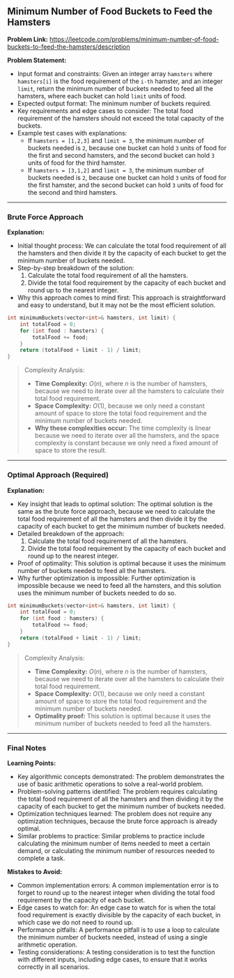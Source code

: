 ## Minimum Number of Food Buckets to Feed the Hamsters
**Problem Link:** https://leetcode.com/problems/minimum-number-of-food-buckets-to-feed-the-hamsters/description

**Problem Statement:**
- Input format and constraints: Given an integer array `hamsters` where `hamsters[i]` is the food requirement of the `i-th` hamster, and an integer `limit`, return the minimum number of buckets needed to feed all the hamsters, where each bucket can hold `limit` units of food.
- Expected output format: The minimum number of buckets required.
- Key requirements and edge cases to consider: The total food requirement of the hamsters should not exceed the total capacity of the buckets.
- Example test cases with explanations: 
    - If `hamsters = [1,2,3]` and `limit = 3`, the minimum number of buckets needed is `2`, because one bucket can hold `3` units of food for the first and second hamsters, and the second bucket can hold `3` units of food for the third hamster.
    - If `hamsters = [3,1,2]` and `limit = 3`, the minimum number of buckets needed is `2`, because one bucket can hold `3` units of food for the first hamster, and the second bucket can hold `3` units of food for the second and third hamsters.

---

### Brute Force Approach

**Explanation:**
- Initial thought process: We can calculate the total food requirement of all the hamsters and then divide it by the capacity of each bucket to get the minimum number of buckets needed.
- Step-by-step breakdown of the solution: 
    1. Calculate the total food requirement of all the hamsters.
    2. Divide the total food requirement by the capacity of each bucket and round up to the nearest integer.
- Why this approach comes to mind first: This approach is straightforward and easy to understand, but it may not be the most efficient solution.

```cpp
int minimumBuckets(vector<int>& hamsters, int limit) {
    int totalFood = 0;
    for (int food : hamsters) {
        totalFood += food;
    }
    return (totalFood + limit - 1) / limit;
}
```

> Complexity Analysis:
> - **Time Complexity:** $O(n)$, where $n$ is the number of hamsters, because we need to iterate over all the hamsters to calculate their total food requirement.
> - **Space Complexity:** $O(1)$, because we only need a constant amount of space to store the total food requirement and the minimum number of buckets needed.
> - **Why these complexities occur:** The time complexity is linear because we need to iterate over all the hamsters, and the space complexity is constant because we only need a fixed amount of space to store the result.

---

### Optimal Approach (Required)

**Explanation:**
- Key insight that leads to optimal solution: The optimal solution is the same as the brute force approach, because we need to calculate the total food requirement of all the hamsters and then divide it by the capacity of each bucket to get the minimum number of buckets needed.
- Detailed breakdown of the approach: 
    1. Calculate the total food requirement of all the hamsters.
    2. Divide the total food requirement by the capacity of each bucket and round up to the nearest integer.
- Proof of optimality: This solution is optimal because it uses the minimum number of buckets needed to feed all the hamsters.
- Why further optimization is impossible: Further optimization is impossible because we need to feed all the hamsters, and this solution uses the minimum number of buckets needed to do so.

```cpp
int minimumBuckets(vector<int>& hamsters, int limit) {
    int totalFood = 0;
    for (int food : hamsters) {
        totalFood += food;
    }
    return (totalFood + limit - 1) / limit;
}
```

> Complexity Analysis:
> - **Time Complexity:** $O(n)$, where $n$ is the number of hamsters, because we need to iterate over all the hamsters to calculate their total food requirement.
> - **Space Complexity:** $O(1)$, because we only need a constant amount of space to store the total food requirement and the minimum number of buckets needed.
> - **Optimality proof:** This solution is optimal because it uses the minimum number of buckets needed to feed all the hamsters.

---

### Final Notes

**Learning Points:**
- Key algorithmic concepts demonstrated: The problem demonstrates the use of basic arithmetic operations to solve a real-world problem.
- Problem-solving patterns identified: The problem requires calculating the total food requirement of all the hamsters and then dividing it by the capacity of each bucket to get the minimum number of buckets needed.
- Optimization techniques learned: The problem does not require any optimization techniques, because the brute force approach is already optimal.
- Similar problems to practice: Similar problems to practice include calculating the minimum number of items needed to meet a certain demand, or calculating the minimum number of resources needed to complete a task.

**Mistakes to Avoid:**
- Common implementation errors: A common implementation error is to forget to round up to the nearest integer when dividing the total food requirement by the capacity of each bucket.
- Edge cases to watch for: An edge case to watch for is when the total food requirement is exactly divisible by the capacity of each bucket, in which case we do not need to round up.
- Performance pitfalls: A performance pitfall is to use a loop to calculate the minimum number of buckets needed, instead of using a single arithmetic operation.
- Testing considerations: A testing consideration is to test the function with different inputs, including edge cases, to ensure that it works correctly in all scenarios.